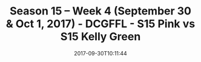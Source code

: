 ---
title: Season 15 – Week 4 (September 30 & Oct 1, 2017) - DCGFFL - S15 Pink vs S15
  Kelly Green
teams-score:
- team: _teams/s15-pink.md
  score: 20
- team: _teams/s15-kelly-green.md
  score: 27
mvp: Roy Fillyaw, Kyle McKinney
game-ball: BB, Enoch Cleckle
sportsperson: John Clemons, Scott Kelly
season: 15
week: 4
date: '2017-09-30T10:11:44'
pageid: season-15-week-4-september-30-oct-1-2017-5689-vs-5685
---